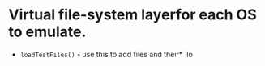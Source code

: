 # Virtual file-system layerfor each OS to emulate.
* `loadTestFiles()` - use this to add files and their* `lo